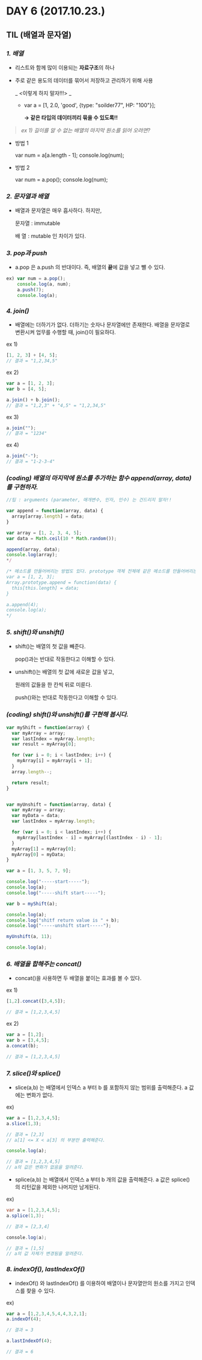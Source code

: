 # DAY 6 (2017.10.23.)
 

## TIL (배열과 문자열)

### _**1. 배열**_

* 리스트와 함께 많이 이용되는 **자료구조**의 하나
* 주로 같은 용도의 데이터를 묶어서 저장하고 관리하기 위해 사용

  _ <이렇게 하지 말자!!!> _

  - var a = [1, 2.0, 'good', {type: "soilder77", HP: "100"}];

    **→ 같은 타입의 데이터끼리 묶을 수 있도록!!**

> _ex 1) 길이를 알 수 없는 배열의 마지막 원소를 읽어 오려면?_

* 방법 1

  var num = a[a.length - 1];
  console.log(num);

* 방법 2

  var num = a.pop();
  console.log(num);

### _**2. 문자열과 배열**_

* 배열과 문자열은 매우 흡사하다. 하지만,

    문자열 : immutable

    배  열 : mutable
  인 차이가 있다.

### _**3. pop과 push**_

* a.pop 은 a.push 의 반대이다.
  즉, 배열의 **끝**에 값을 넣고 뺄 수 있다.
```javascript
ex) var num = a.pop();
    console.log(a, num);
    a.push(7);
    console.log(a);
```


### _**4. join()**_

* 배열에는 더하기가 없다. 더하기는 숫자나 문자열에만 존재한다.
  배열을 문자열로 변환시켜 업무를 수행할 때, join()이 필요하다.

ex 1)
```javascript
[1, 2, 3] + [4, 5];
// 결과 = "1,2,34,5"
```
ex 2)
```javascript
var a = [1, 2, 3];
var b = [4, 5];

a.join() + b.join();
// 결과 = "1,2,3" + "4,5" = "1,2,34,5"
```
ex 3)
```javascript
a.join("");
// 결과 = "1234"
```
ex 4)
```javascript
a.join("-");
// 결과 = "1-2-3-4"
```

### _**(coding) 배열의 마지막에 원소를 추가하는 함수 append(array, data)를 구현하자.**_

```javascript
//팁 : arguments (parameter, 매개변수, 인자, 인수) 는 건드리지 말자!!

var append = function(array, data) {
  array[array.length] = data;
}

var array = [1, 2, 3, 4, 5];
var data = Math.ceil(10 * Math.random());

append(array, data);
console.log(array);
*/

/* 메소드를 만들어버리는 방법도 있다. prototype 객체 전체에 같은 메소드를 만들어버리는 것.
var a = [1, 2, 3];
Array.prototype.append = function(data) {
  this[this.length] = data;
}

a.append(4);
console.log(a);
*/
```

### _**5. shift()와 unshift()**_

* shift()는 배열의 첫 값을 빼준다.

  pop()과는 반대로 작동한다고 이해할 수 있다.

* unshift()는 배열의 첫 값에 새로운 값을 넣고,

  원래의 값들을 한 칸씩 뒤로 미룬다.

  push()와는 반대로 작동한다고 이해할 수 있다.

### _**(coding) shift()와 unshift()를 구현해 봅시다.**_

```javascript
var myShift = function(array) {
  var myArray = array;
  var lastIndex = myArray.length;
  var result = myArray[0];

  for (var i = 0; i < lastIndex; i++) {
    myArray[i] = myArray[i + 1];
  }
  array.length--;

  return result;
}


var myUnshift = function(array, data) {
  var myArray = array;
  var myData = data;
  var lastIndex = myArray.length;

  for (var i = 0; i < lastIndex; i++) {
    myArray[lastIndex - i] = myArray[(lastIndex - i) - 1];
  }
  myArray[1] = myArray[0];
  myArray[0] = myData;
}

var a = [1, 3, 5, 7, 9];

console.log("-----start-----");
console.log(a);
console.log("-----shift start-----");

var b = myShift(a);

console.log(a);
console.log("shitf return value is " + b);
console.log("-----unshift start-----");

myUnshift(a, 11);

console.log(a);
```

### _**6. 배열을 합해주는 concat()**_

* concat()을 사용하면 두 배열을 붙이는 효과를 볼 수 있다.

ex 1)
```javascript
[1,2].concat([3,4,5]);

// 결과 = [1,2,3,4,5]
```

ex 2)
```javascript
var a = [1,2];
var b = [3,4,5];
a.concat(b);

// 결과 = [1,2,3,4,5]
```

### _**7. slice()와 splice()**_

* slice(a,b) 는 배열에서 인덱스 a 부터 b 를 포함하지 않는 범위를 출력해준다. a 값에는 변화가 없다.

ex)
```javascript
var a = [1,2,3,4,5];
a.slice(1,3);

// 결과 = [2,3]
// a[1] <= X < a[3] 의 부분만 출력해준다.

console.log(a);

// 결과 = [1,2,3,4,5]
// a의 값은 변화가 없음을 알려준다.
```

* splice(a,b) 는 배열에서 인덱스 a 부터 b 개의 값을 출력해준다.
  a 값은 splice() 의 리턴값을 제외한 나머지만 남게된다.

ex)
```java
var a = [1,2,3,4,5];
a.splice(1,3);

// 결과 = [2,3,4]

console.log(a);

// 결과 = [1,5]
// a의 값 자체가 변경됨을 알려준다.
```

### _**8. indexOf(), lastIndexOf()**_

* indexOf() 와 lastIndexOf() 를 이용하여 배열이나 문자열안의 원소를 가지고 인덱스를 찾을 수 있다.

ex)
```javascript
var a = [1,2,3,4,5,4,4,3,2,1];
a.indexOf(4);

// 결과 = 3

a.lastIndexOf(4);

// 결과 = 6
```
